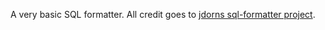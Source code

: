 A very basic SQL formatter. All credit goes to <a href="https://github.com/jdorn/sql-formatter">jdorns sql-formatter project</a>.
